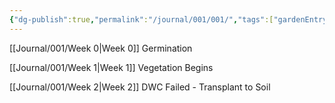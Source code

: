 ```yaml
---
{"dg-publish":true,"permalink":"/journal/001/001/","tags":["gardenEntry"],"created":"2025-06-28T07:55:19.937+04:00","updated":"2025-06-28T10:36:03.686+04:00"}
---
```


[[Journal/001/Week 0\|Week 0]]
Germination

[[Journal/001/Week 1\|Week 1]]
Vegetation Begins

[[Journal/001/Week 2\|Week 2]]
DWC Failed - Transplant to Soil
